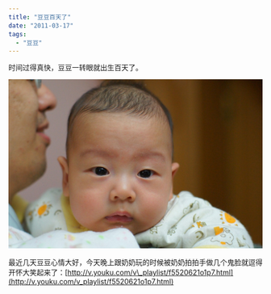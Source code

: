 ```yaml
---
title: "豆豆百天了"
date: "2011-03-17"
tags: 
  - "豆豆"
---
```


时间过得真快，豆豆一转眼就出生百天了。

![DSC01029](images/dsc01029.jpg "DSC01029")

最近几天豆豆心情大好，今天晚上跟奶奶玩的时候被奶奶拍拍手做几个鬼脸就逗得开怀大笑起来了：[http://v.youku.com/v\_playlist/f5520621o1p7.html](http://v.youku.com/v_playlist/f5520621o1p7.html)
